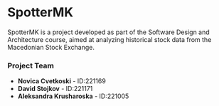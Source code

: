 # SpotterMK 
SpotterMK is a project developed as part of the Software Design and Architecture course, aimed at analyzing historical stock data from the Macedonian Stock Exchange.

### Project Team
- **Novica Cvetkoski** - ID:221169
- **David Stojkov** - ID:221171
- **Aleksandra Krusharoska** - ID:221005
